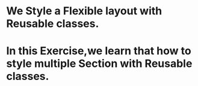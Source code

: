 # We Style a Flexible layout with Reusable classes.
# In this Exercise,we learn that how to style multiple Section with Reusable classes.   